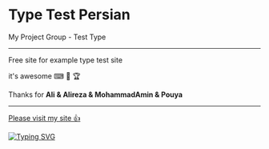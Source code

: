 # Type Test Persian

My Project Group - Test Type

---

Free site for example type test site

it's awesome ⌨ 👊 🏆

Thanks for 
**Ali & Alireza & MohammadAmin & Pouya**

---

[Please visit my site 👍](https://pedramnili.ir/TestTypeSpeed/index.html)


[![Typing SVG](https://readme-typing-svg.herokuapp.com?color=%23F70505&center=true&vCenter=true&lines=App+for+Test+Typing+Persian+%F0%9F%8F%83)](https://git.io/typing-svg)

